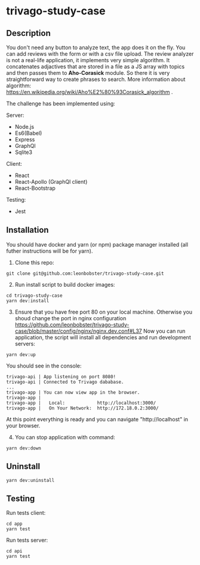 # trivago-study-case

## Description

You don't need any button to analyze text, the app does it on the fly. You can add reviews with the form or with a csv file upload. The review analyzer is not a real-life application, it implements very simple algorithm. It concatenates adjactives that are stored in a file as a JS array with topics and then passes them to **Aho-Corasick** module. So there it is very straightforward way to create phrases to search. More information about algorithm: https://en.wikipedia.org/wiki/Aho%E2%80%93Corasick_algorithm .


The challenge has been implemented using:

Server:
- Node.js
- Es6(Babel)
- Express
- GraphQl
- Sqlite3
  
Client:
- React
- React-Apollo (GraphQl client)
- React-Bootstrap
  
Testing:  
- Jest

## Installation

You should have docker and yarn (or npm) package manager installed (all futher instructions will be for yarn).

1. Clone this repo:
```
git clone git@github.com:leonbobster/trivago-study-case.git
```

2. Run install script to build docker images:
```
cd trivago-study-case
yarn dev:install
```

3. Ensure that you have free port 80 on your local machine. 
Otherwise you shoud change the port in nginx configuration 
https://github.com/leonbobster/trivago-study-case/blob/master/config/nginx/nginx.dev.conf#L37
Now you can run application, the script will install all dependencies and run development servers:
```
yarn dev:up
```

You should see in the console:

```
trivago-api | App listening on port 8080!
trivago-api | Connected to Trivago dababase.
...
trivago-app | You can now view app in the browser.
trivago-app | 
trivago-app |   Local:            http://localhost:3000/
trivago-app |   On Your Network:  http://172.18.0.2:3000/
```

At this point everything is ready and you can navigate "http://localhost" in your browser.

4. You can stop application with command:

```
yarn dev:down
```

## Uninstall

```
yarn dev:uninstall
```

## Testing

Run tests client:
```
cd app
yarn test
```
Run tests server:
```
cd api
yarn test
```

